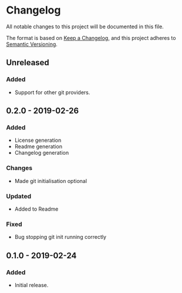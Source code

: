 # Changelog
All notable changes to this project will be documented in this file.

The format is based on [Keep a Changelog](https://keepachangelog.com/en/1.0.0/),
and this project adheres to [Semantic Versioning](https://semver.org/spec/v2.0.0.html).

## Unreleased
### Added
- Support for other git providers.

## 0.2.0 - 2019-02-26
### Added
- License generation
- Readme generation
- Changelog generation

### Changes
- Made git initialisation optional

### Updated
- Added to Readme

### Fixed
- Bug stopping git init running correctly

## 0.1.0 - 2019-02-24
### Added
- Initial release.
